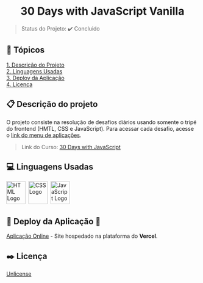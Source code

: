 <h1 align="center">30 Days with JavaScript Vanilla</h1>

<p align="center">
  <!--Badges-->
</p>

> Status do Projeto: :heavy_check_mark: Concluido

## :bookmark_tabs: Tópicos
[1. Descrição do Projeto](#descrição-do-projeto)<br>
[2. Linguagens Usadas](#linguagens-usadas)<br>
[3. Deploy da Aplicação](#deploy-da-aplicação-dash)<br>
[4. Licença](#licença)<br>

## :clipboard: Descrição do projeto
O projeto consiste na resolução de desafios diários usando somente o tripé do frontend (HMTL, CSS e JavaScript).
Para acessar cada desafio, acesse o [link do menu de aplicações](https://30-days-vanilla-js-coding-challenge.vercel.app/).

> Link do Curso: [30 Days with JavaScript](https://javascript30.com/)

## :computer: Linguagens Usadas
<div>
    <img alt="HTML Logo" height="60" width="50" src="https://raw.githubusercontent.com/get-icon/geticon/fc0f660daee147afb4a56c64e12bde6486b73e39/icons/html-5.svg" />&nbsp;
    <img alt="CSS Logo" height="60" width="50" src="https://raw.githubusercontent.com/get-icon/geticon/fc0f660daee147afb4a56c64e12bde6486b73e39/icons/css-3.svg" />&nbsp;
    <img alt="JavaScript Logo" height="60" width="50" src="https://raw.githubusercontent.com/get-icon/geticon/fc0f660daee147afb4a56c64e12bde6486b73e39/icons/javascript.svg" />
</div>

## :open_file_folder: Deploy da Aplicação :dash:
[Aplicação Online]() - Site hospedado na plataforma do **Vercel**.

## :black_nib: Licença
[Unlicense](https://unlicense.org)
